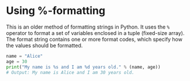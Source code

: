 # Using %-formatting

This is an older method of formatting strings in Python. It uses the `%` operator to format a set of variables enclosed in a tuple (fixed-size array). The format string contains one or more format codes, which specify how the values should be formatted.

```python
name = "Alice"
age = 30
print("My name is %s and I am %d years old." % (name, age))
# Output: My name is Alice and I am 30 years old.
```